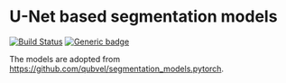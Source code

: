 # U-Net based segmentation models
[![Build Status](https://travis-ci.com/qubvel/segmentation_models.pytorch.svg?branch=master)](https://travis-ci.com/qubvel/segmentation_models.pytorch) [![Generic badge](https://img.shields.io/badge/License-MIT-<COLOR>.svg)](https://shields.io/)

The models are adopted from https://github.com/qubvel/segmentation_models.pytorch.




